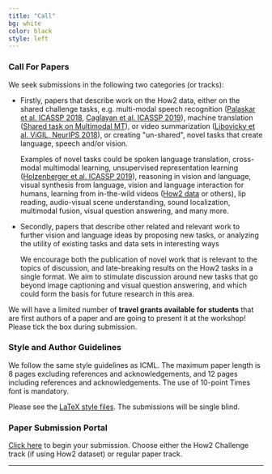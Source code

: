 ```yaml
---
title: "Call"
bg: white
color: black
style: left
---
```


### Call For Papers

We seek submissions in the following two categories (or tracks):


- Firstly, papers that describe work on the How2 data, either on the shared challenge tasks, e.g. multi-modal speech recognition (<a href="https://arxiv.org/pdf/1804.09713.pdf">Palaskar et al. ICASSP 2018</a>, <a href="https://arxiv.org/pdf/1811.03865.pdf">Caglayan et al. ICASSP 2019</a>), machine translation (<a href="https://www.statmt.org/wmt18/multimodal-task.html">Shared task on Multimodal MT</a>), or video summarization (<a href="https://nips2018vigil.github.io/static/papers/accepted/8.pdf">Libovicky et al. ViGIL, NeurIPS 2018</a>), or creating "un-shared", novel tasks that create language, speech and/or vision.

  Examples of novel tasks could be spoken language translation, cross-modal multimodal learning, unsupervised representation learning (<a href="https://arxiv.org/abs/1811.08890">Holzenberger et al. ICASSP 2019</a>), reasoning in vision and language, visual synthesis from language, vision and language interaction for humans, learning from in-the-wild videos (<a href="https://arxiv.org/pdf/1811.00347.pdf">How2 data</a> or others), lip reading, audio-visual scene understanding, sound localization, multimodal fusion, visual question answering, and many more.


- Secondly, papers that describe other related and relevant work to further vision and language ideas by proposing new tasks, or analyzing the utility of existing tasks and data sets in interesting ways

  We encourage both the publication of novel work that is relevant to the topics of discussion, and late-breaking results on the How2 tasks in a single format. We aim to stimulate discussion around new tasks that go beyond image captioning and visual question answering, and which could form the basis for future research in this area. 

We will have a limited number of **travel grants available for students** that are first authors of a paper and are going to present it at the workshop! Please tick the box during submission.

### Style and Author Guidelines

We follow the same style guidelines as ICML. The maximum paper length is 8 pages excluding references and acknowledgements, and 12 pages including references and acknowledgements. The use of 10-point Times font is mandatory.

Please see the <a href="https://media.icml.cc/Conferences/ICML2019/Styles/icml2019_style.zip">LaTeX style files</a>. The submissions will be single blind. 



### Paper Submission Portal

<a href="https://easychair.org/conferences/?conf=th2">Click here</a> to begin your submission. Choose either the How2 Challenge track (if using How2 dataset) or regular paper track.

* * *

